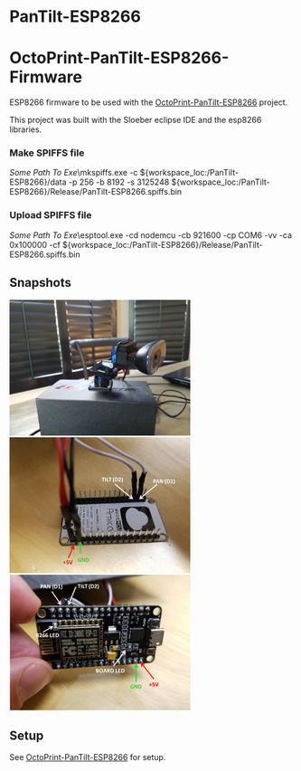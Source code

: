 # PanTilt-ESP8266
# OctoPrint-PanTilt-ESP8266-Firmware

ESP8266 firmware to be used with the [OctoPrint-PanTilt-ESP8266](https://github.com/c-devine/OctoPrint-PanTilt-ESP8266) project.

This project was built with the Sloeber eclipse IDE and the esp8266 libraries.


### Make SPIFFS file
*Some Path To Exe*\mkspiffs.exe 
-c ${workspace_loc:/PanTilt-ESP8266}/data -p 256 -b 8192 -s 3125248 ${workspace_loc:/PanTilt-ESP8266}/Release/PanTilt-ESP8266.spiffs.bin

### Upload SPIFFS file
*Some Path To Exe*\esptool.exe
-cd nodemcu -cb 921600 -cp COM6 -vv -ca 0x100000 -cf ${workspace_loc:/PanTilt-ESP8266}/Release/PanTilt-ESP8266.spiffs.bin

## Snapshots

<img src="https://raw.githubusercontent.com/c-devine/OctoPrint-PanTilt-ESP8266-Firmware/snapshots/assets/img/webcam.png?raw=true" width="320" height="240">
<img src="https://raw.githubusercontent.com/c-devine/OctoPrint-PanTilt-ESP8266-Firmware/snapshots/assets/img/board_bottom.png?raw=true" width="320" height="240">
<img src="https://raw.githubusercontent.com/c-devine/OctoPrint-PanTilt-ESP8266-Firmware/snapshots/assets/img/board_top.png?raw=true" width="320" height="240">


## Setup

See [OctoPrint-PanTilt-ESP8266](https://github.com/c-devine/OctoPrint-PanTilt-ESP8266) for setup.

